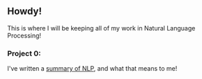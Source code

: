 ## Howdy!
This is where I will be keeping all of my work in Natural Language Processing!

### Project 0:
I've written a [summary of NLP](overview-of-nlp.pdf), and what that means to me!
